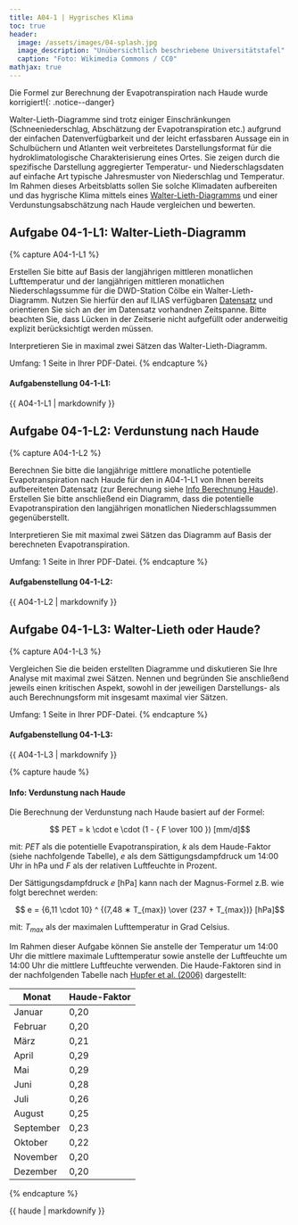 ```yaml
---
title: A04-1 | Hygrisches Klima
toc: true
header:
  image: /assets/images/04-splash.jpg
  image_description: "Unübersichtlich beschriebene Universitätstafel"
  caption: "Foto: Wikimedia Commons / CC0"
mathjax: true
---
```

<script type="text/javascript" async
	src="https://cdnjs.cloudflare.com/ajax/libs/mathjax/2.7.5/latest.js?config=TeX-MML-AM_CHTML">
</script>

<script type="text/x-mathjax-config">
   MathJax.Hub.Config({
     extensions: ["tex2jax.js"],
     jax: ["input/TeX", "output/HTML-CSS"],
     tex2jax: {
       inlineMath: [ ['$','$'], ["\\(","\\)"] ],
       displayMath: [ ['$$','$$'], ["\\[","\\]"] ],
       processEscapes: true
     },
     "HTML-CSS": { availableFonts: ["TeX"] }
   });
</script>


Die Formel zur Berechnung der Evapotranspiration nach Haude wurde korrigiert!{: .notice--danger}

Walter-Lieth-Diagramme sind trotz einiger Einschränkungen (Schneeniederschlag, Abschätzung der Evapotranspiration etc.) aufgrund der einfachen Datenverfügbarkeit und der leicht erfassbaren Aussage ein in Schulbüchern und Atlanten weit verbreitetes Darstellungsformat für die hydroklimatologische Charakterisierung eines Ortes. Sie zeigen durch die spezifische Darstellung aggregierter Temperatur- und Niederschlagsdaten auf einfache Art typische Jahresmuster von Niederschlag und Temperatur. Im Rahmen dieses Arbeitsblatts sollen Sie solche Klimadaten aufbereiten und das hygrische Klima mittels eines [Walter-Lieth-Diagramms](https://de.wikipedia.org/wiki/Klimadiagramm) und  einer Verdunstungsabschätzung nach Haude vergleichen und bewerten.

## Aufgabe 04-1-L1: Walter-Lieth-Diagramm

{% capture A04-1-L1 %}

Erstellen Sie bitte auf Basis der langjährigen mittleren monatlichen Lufttemperatur und der langjährigen mittleren monatlichen Niederschlagssumme für die DWD-Station Cölbe ein Walter-Lieth-Diagramm. Nutzen Sie hierfür den auf ILIAS verfügbaren [Datensatz](https://ilias.uni-marburg.de/ilias.php?ref_id=1880380&cmd=view&cmdClass=ilrepositorygui&cmdNode=tt&baseClass=ilrepositorygui) und orientieren Sie sich an der im Datensatz vorhandnen Zeitspanne. Bitte beachten Sie, dass Lücken in der Zeitserie nicht aufgefüllt oder anderweitig explizit berücksichtigt werden müssen.

Interpretieren Sie in maximal zwei Sätzen das Walter-Lieth-Diagramm.

Umfang: 1 Seite in Ihrer PDF-Datei.
{% endcapture %}

<div class="notice--success">
  <h4 class="no_toc">Aufgabenstellung 04-1-L1:</h4>
  {{ A04-1-L1 | markdownify }}
</div>

## Aufgabe 04-1-L2: Verdunstung nach Haude

{% capture A04-1-L2 %}

Berechnen Sie bitte die langjährige mittlere monatliche potentielle Evapotranspiration nach Haude für den in A04-1-L1 von Ihnen bereits aufbereiteten Datensatz (zur Berechnung siehe [Info Berechnung Haude](#info-verdunstung-nach-haude)). Erstellen Sie bitte anschließend ein Diagramm, dass die potentielle Evapotranspiration den langjährigen monatlichen Niederschlagssummen gegenüberstellt.

Interpretieren Sie mit maximal zwei Sätzen das Diagramm auf Basis der berechneten Evapotranspiration.

Umfang: 1 Seite in Ihrer PDF-Datei.
{% endcapture %}

<div class="notice--success">
  <h4 class="no_toc">Aufgabenstellung 04-1-L2:</h4>
  {{ A04-1-L2 | markdownify }}
</div>


## Aufgabe 04-1-L3: Walter-Lieth oder Haude?

{% capture A04-1-L3 %}

Vergleichen Sie die beiden erstellten Diagramme und diskutieren Sie Ihre Analyse mit maximal zwei Sätzen. Nennen und begründen Sie anschließend jeweils einen kritischen Aspekt, sowohl in der jeweiligen Darstellungs- als auch Berechnungsform mit insgesamt maximal vier Sätzen.

Umfang: 1 Seite in Ihrer PDF-Datei.
{% endcapture %}

<div class="notice--success">
  <h4 class="no_toc">Aufgabenstellung 04-1-L3:</h4>
  {{ A04-1-L3 | markdownify }}
</div>



{% capture haude %}
#### Info: Verdunstung nach Haude
Die Berechnung der Verdunstung nach Haude basiert auf der Formel:


$$ PET = k \cdot e  \cdot  (1 -  { F \over 100 }) [mm/d]$$ 



mit: $PET$ als die potentielle Evapotranspiration, $k$ als dem Haude-Faktor (siehe nachfolgende Tabelle), $e$ als dem Sättigungsdampfdruck um 14:00 Uhr in hPa und $F$ als der relativen Luftfeuchte in Prozent.

Der Sättigungsdampfdruck $e$ [hPa] kann nach der Magnus-Formel z.B. wie folgt berechnet werden:


$$ e = {6,11 \cdot   10} ^ {(7,48 ∗ T_{max}) \over (237 + T_{max})} [hPa]$$

mit: $T_{max}$ als der maximalen Lufttemperatur in Grad Celsius.

Im Rahmen dieser Aufgabe können Sie anstelle der Temperatur um 14:00 Uhr die mittlere maximale Lufttemperatur sowie anstelle der Luftfeuchte um 14:00 Uhr die mittlere Luftfeuchte verwenden. Die Haude-Faktoren sind in der nachfolgenden Tabelle nach [Hupfer et al. (2006)](https://www.springer.com/de/book/9783322967497) dargestellt:

|Monat      | Haude-Faktor|
|-----------|------|
| Januar    | 0,20 |
| Februar   | 0,20 |
| März      | 0,21 |
| April     | 0,29 |
| Mai       | 0,29 |
| Juni      | 0,28 |
| Juli      | 0,26 |
| August    | 0,25 |
| September | 0,23 |
| Oktober   | 0,22 |
| November  | 0,20 |
| Dezember  | 0,20 |
{% endcapture %}

<div class="notice--info">
  {{ haude | markdownify }}
</div>
